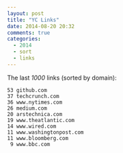 ```yaml
---
layout: post
title: "YC Links"
date: 2014-08-20 20:32
comments: true
categories:
  - 2014
  - sort
  - links
---
```

The last _1000_ links (sorted by domain):

    53 github.com
    37 techcrunch.com
    36 www.nytimes.com
    26 medium.com
    20 arstechnica.com
    19 www.theatlantic.com
    14 www.wired.com
    11 www.washingtonpost.com
    11 www.bloomberg.com
     9 www.bbc.com
